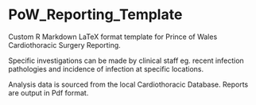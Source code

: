 # PoW_Reporting_Template

Custom R Markdown LaTeX format template for Prince of Wales Cardiothoracic Surgery Reporting.

Specific investigations can be made by clinical staff eg. recent infection pathologies and incidence of infection at specific locations.

Analysis data is sourced from the local Cardiothoracic Database. Reports are output in Pdf format. 
